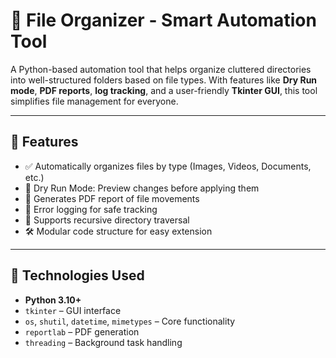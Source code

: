 # 📁 File Organizer - Smart Automation Tool

A Python-based automation tool that helps organize cluttered directories into well-structured folders based on file types. With features like **Dry Run mode**, **PDF reports**, **log tracking**, and a user-friendly **Tkinter GUI**, this tool simplifies file management for everyone.

---

## 🚀 Features

- ✅ Automatically organizes files by type (Images, Videos, Documents, etc.)
- 🔄 Dry Run Mode: Preview changes before applying them
- 📄 Generates PDF report of file movements
- 📝 Error logging for safe tracking
- 🧠 Supports recursive directory traversal
- 🛠️ Modular code structure for easy extension

---

## 🧰 Technologies Used

- **Python 3.10+**
- `tkinter` – GUI interface
- `os`, `shutil`, `datetime`, `mimetypes` – Core functionality
- `reportlab` – PDF generation
- `threading` – Background task handling
